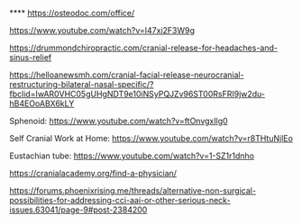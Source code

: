 \*\*\*\* https://osteodoc.com/office/

https://www.youtube.com/watch?v=I47xi2F3W9g

https://drummondchiropractic.com/cranial-release-for-headaches-and-sinus-relief

https://helloanewsmh.com/cranial-facial-release-neurocranial-restructuring-bilateral-nasal-specific/?fbclid=IwAR0VHC05gUHgNDT9e10iNSyPQJZv96ST00RsFRI9jw2du-hB4EOoABX6kLY

Sphenoid: https://www.youtube.com/watch?v=ftOnvgxIlg0

Self Cranial Work at Home: https://www.youtube.com/watch?v=r8THtuNjlEo

Eustachian tube: https://www.youtube.com/watch?v=1-SZ1r1dnho

https://cranialacademy.org/find-a-physician/

https://forums.phoenixrising.me/threads/alternative-non-surgical-possibilities-for-addressing-cci-aai-or-other-serious-neck-issues.63041/page-9#post-2384200